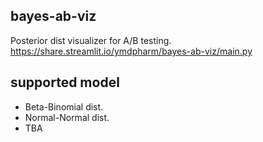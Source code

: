 ## bayes-ab-viz
Posterior dist visualizer for A/B testing.
https://share.streamlit.io/ymdpharm/bayes-ab-viz/main.py

## supported model 
- Beta-Binomial dist.
- Normal-Normal dist. 
- TBA
